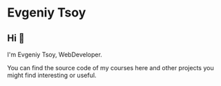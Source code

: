 # Evgeniy Tsoy

## Hi 👋

I'm Evgeniy Tsoy, WebDeveloper.

You can find the source code of my courses here and other projects you might find interesting or useful.
